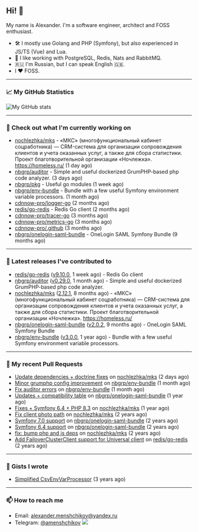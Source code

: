 ## Hi! 👋

My name is Alexander. I'm a software engineer, architect and FOSS enthusiast.

* 🛠 I mostly use Golang and PHP (Symfony), but also experienced in JS/TS (Vue) and Lua.
* 🧰 I like working with PostgreSQL, Redis, Nats and RabbitMQ.
* 🇷🇺 I'm Russian, but I can speak English 🇬🇧.
* I ♥ FOSS.

---

### 📈 My GitHub Statistics

![My GitHub stats](https://github-readme-stats.vercel.app/api?username=a-menshchikov&theme=calm&hide_title=true&include_all_commits=true&show_icons=true)

[comment]: &lt;> (![Top Langs]&#40;https://github-readme-stats.vercel.app/api/top-langs/?username=a-menshchikov&theme=calm&hide_title=true&layout=compact&count_private=true&include_all_commits=true&langs_count=6&#41;)

---

### 👷 Check out what I'm currently working on

- [nochlezhka/mks](https://github.com/nochlezhka/mks) - «МКС» (многофункциональный кабинет соцработника) — CRM-система для организации сопровождения клиентов и учета оказанных услуг, а также для сбора статистики. Проект благотворительной организации «Ночлежка». https://homeless.ru/ (1 day ago)
- [nbgrp/auditor](https://github.com/nbgrp/auditor) - Simple and useful dockerized GrumPHP-based php code analyzer. (3 days ago)
- [nbgrp/pkg](https://github.com/nbgrp/pkg) - Useful go modules (1 week ago)
- [nbgrp/env-bundle](https://github.com/nbgrp/env-bundle) - Bundle with a few useful Symfony environment variable processors. (1 month ago)
- [cdnnow-pro/logger-go](https://github.com/cdnnow-pro/logger-go) (2 months ago)
- [redis/go-redis](https://github.com/redis/go-redis) - Redis Go client (2 months ago)
- [cdnnow-pro/tracer-go](https://github.com/cdnnow-pro/tracer-go) (3 months ago)
- [cdnnow-pro/metrics-go](https://github.com/cdnnow-pro/metrics-go) (3 months ago)
- [cdnnow-pro/.github](https://github.com/cdnnow-pro/.github) (3 months ago)
- [nbgrp/onelogin-saml-bundle](https://github.com/nbgrp/onelogin-saml-bundle) - OneLogin SAML Symfony Bundle (9 months ago)

---

### 🔭 Latest releases I've contributed to

- [redis/go-redis](https://github.com/redis/go-redis) ([v9.10.0](https://github.com/redis/go-redis/releases/tag/v9.10.0), 1 week ago) - Redis Go client
- [nbgrp/auditor](https://github.com/nbgrp/auditor) ([v0.29.0](https://github.com/nbgrp/auditor/releases/tag/v0.29.0), 1 month ago) - Simple and useful dockerized GrumPHP-based php code analyzer.
- [nochlezhka/mks](https://github.com/nochlezhka/mks) ([2.12.1](https://github.com/nochlezhka/mks/releases/tag/2.12.1), 8 months ago) - «МКС» (многофункциональный кабинет соцработника) — CRM-система для организации сопровождения клиентов и учета оказанных услуг, а также для сбора статистики. Проект благотворительной организации «Ночлежка». https://homeless.ru/
- [nbgrp/onelogin-saml-bundle](https://github.com/nbgrp/onelogin-saml-bundle) ([v2.0.2](https://github.com/nbgrp/onelogin-saml-bundle/releases/tag/v2.0.2), 9 months ago) - OneLogin SAML Symfony Bundle
- [nbgrp/env-bundle](https://github.com/nbgrp/env-bundle) ([v3.0.0](https://github.com/nbgrp/env-bundle/releases/tag/v3.0.0), 1 year ago) - Bundle with a few useful Symfony environment variable processors.

---

### 🔨 My recent Pull Requests

- [Update dependencies &#43; doctrine fixes](https://github.com/nochlezhka/mks/pull/141) on [nochlezhka/mks](https://github.com/nochlezhka/mks) (2 days ago)
- [Minor grumphp config improvement](https://github.com/nbgrp/env-bundle/pull/17) on [nbgrp/env-bundle](https://github.com/nbgrp/env-bundle) (1 month ago)
- [Fix auditor errors](https://github.com/nbgrp/env-bundle/pull/16) on [nbgrp/env-bundle](https://github.com/nbgrp/env-bundle) (1 month ago)
- [Updates &#43; compatibility table](https://github.com/nbgrp/onelogin-saml-bundle/pull/57) on [nbgrp/onelogin-saml-bundle](https://github.com/nbgrp/onelogin-saml-bundle) (1 year ago)
- [Fixes &#43; Symfony 6.4 &#43; PHP 8.3](https://github.com/nochlezhka/mks/pull/128) on [nochlezhka/mks](https://github.com/nochlezhka/mks) (1 year ago)
- [Fix client photo path](https://github.com/nochlezhka/mks/pull/124) on [nochlezhka/mks](https://github.com/nochlezhka/mks) (2 years ago)
- [Symfony 7.0 support](https://github.com/nbgrp/onelogin-saml-bundle/pull/46) on [nbgrp/onelogin-saml-bundle](https://github.com/nbgrp/onelogin-saml-bundle) (2 years ago)
- [Symfony 6.4 support](https://github.com/nbgrp/onelogin-saml-bundle/pull/45) on [nbgrp/onelogin-saml-bundle](https://github.com/nbgrp/onelogin-saml-bundle) (2 years ago)
- [fix: bump php and js deps](https://github.com/nochlezhka/mks/pull/123) on [nochlezhka/mks](https://github.com/nochlezhka/mks) (2 years ago)
- [Add FailoverClusterClient support for Universal client](https://github.com/redis/go-redis/pull/2794) on [redis/go-redis](https://github.com/redis/go-redis) (2 years ago)

---

### 📓 Gists I wrote

- [Simplified CsvEnvVarProcessor](https://gist.github.com/08650c7b76154eb00c18d093e5087f0b) (3 years ago)

---

### 📫 How to reach me

- Email: [alexander.menshchikov@yandex.ru](mailto:alexander.menshchikov@yandex.ru)
- Telegram: [@amenshchikov](https://t.me/amenshchikov)
![](https://hit.yhype.me/github/profile?user_id=2580489)
